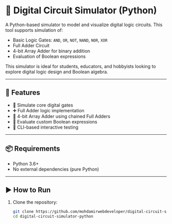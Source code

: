 # 🧠 Digital Circuit Simulator (Python)

A Python-based simulator to model and visualize digital logic circuits. This tool supports simulation of:

- Basic Logic Gates: `AND`, `OR`, `NOT`, `NAND`, `NOR`, `XOR`
- Full Adder Circuit
- 4-bit Array Adder for binary addition
- Evaluation of Boolean expressions

This simulator is ideal for students, educators, and hobbyists looking to explore digital logic design and Boolean algebra.

---

## 🚀 Features

- 🔌 Simulate core digital gates
- ➕ Full Adder logic implementation
- 🧮 4-bit Array Adder using chained Full Adders
- 📜 Evaluate custom Boolean expressions
- 🧪 CLI-based interactive testing

---

## 📦 Requirements

- Python 3.6+
- No external dependencies (pure Python)

---

## ▶️ How to Run

1. Clone the repository:
   ```bash
   git clone https://github.com/mohdamirwebdeveloper/digital-circuit-simulator.git
   cd digital-circuit-simulator-python
